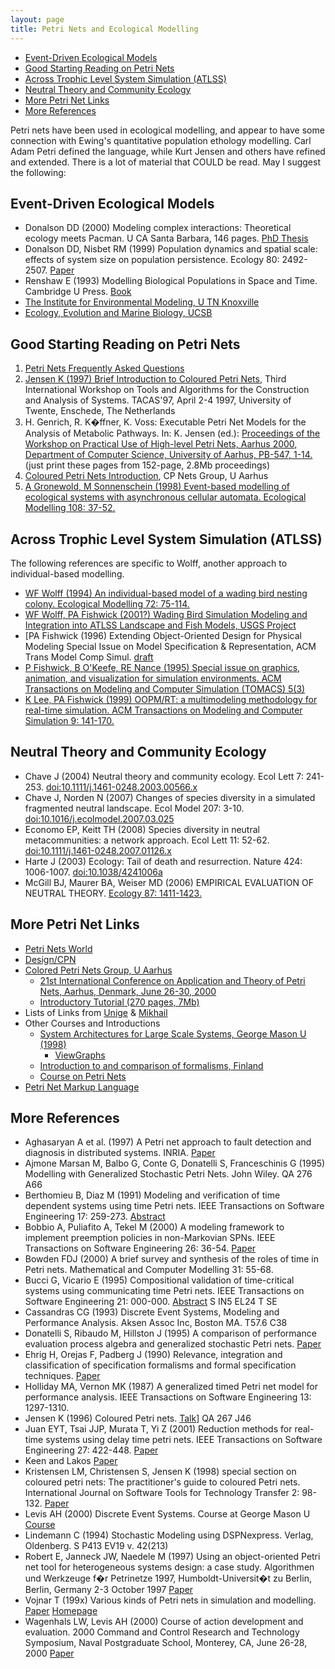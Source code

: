 ```yaml
---
layout: page
title: Petri Nets and Ecological Modelling
---
```


* [Event-Driven Ecological Models](#event-driven-ecological-models)
* [Good Starting Reading on Petri Nets](#good-starting-reading-on-petri-nets)
* [Across Trophic Level System Simulation (ATLSS)](#across-trophic-level-system-simulation-atlss)
* [Neutral Theory and Community Ecology](#neutral-theory-and-community-ecology)
* [More Petri Net Links](#more-petri-net-links)
* [More References](#more-references)

Petri nets have been used in ecological modelling, and appear to have some connection with Ewing's quantitative population ethology modelling. Carl Adam Petri defined the language, while Kurt Jensen and others have refined and extended. There is a lot of material that COULD be read. May I suggest the following:

## Event-Driven Ecological Models

*   Donalson DD (2000) Modeling complex interactions: Theoretical ecology meets Pacman. U CA Santa Barbara, 146 pages. [PhD Thesis](http://proquest.umi.com/pqdweb?did=725888411&sid=4&Fmt=2&clientId=3751&RQT=309&VName=PQD)
*   Donalson DD, Nisbet RM (1999) Population dynamics and spatial scale: effects of system size on population persistence. Ecology 80: 2492-2507. [Paper](http://www.jstor.org/stable/177235)
*   Renshaw E (1993) Modelling Biological Populations in Space and Time. Cambridge U Press. [Book](https://books.google.com/books?id=9iKDQEFM0ScC)
*   [The Institute for Environmental Modeling, U TN Knoxville](http://www.tiem.utk.edu/)
*   [Ecology, Evolution and Marine Biology, UCSB](http://www.lifesci.ucsb.edu/eemb/)

## Good Starting Reading on Petri Nets

1.  [Petri Nets Frequently Asked Questions](http://www.daimi.au.dk/PetriNets/faq/)
2.  [Jensen K (1997) Brief Introduction to Coloured Petri Nets](http://www.daimi.aau.dk/CPnets/intro/brief.html), Third International Workshop on Tools and Algorithms for the Construction and Analysis of Systems. TACAS'97, April 2-4 1997, University of Twente, Enschede, The Netherlands
3.  H. Genrich, R. K�ffner, K. Voss: Executable Petri Net Models for the Analysis of Metabolic Pathways. In: K. Jensen (ed.): [Proceedings of the Workshop on Practical Use of High-level Petri Nets, Aarhus 2000, Department of Computer Science, University of Aarhus, PB-547, 1-14.](http://www.daimi.aau.dk/pn2000/proceedings/) (just print these pages from 152-page, 2.8Mb proceedings)
4.  [Coloured Petri Nets Introduction](http://www.daimi.aau.dk/CPnets/intro/), CP Nets Group, U Aarhus
5.  [A Gronewold, M Sonnenschein (1998) Event-based modelling of ecological systems with asynchronous cellular automata. Ecological Modelling 108: 37-52.](https://doi.org/10.1016/S0304-3800(98)00017-9)

## Across Trophic Level System Simulation (ATLSS)

The following references are specific to Wolff, another approach to individual-based modelling.

*   [WF Wolff (1994) An individual-based model of a wading bird nesting colony. Ecological Modelling 72: 75-114.](https://doi.org/10.1016/0304-3800(94)90146-5)
*   [WF Wolff, PA Fishwick (2001?) Wading Bird Simulation Modeling and Integration into ATLSS Landscape and Fish Models, USGS Project](http://sofia.usgs.gov/projects/atlss/wadingbirdab1.html)
*   [PA Fishwick (1996) Extending Object-Oriented Design for Physical Modeling Special Issue on Model Specification & Representation, ACM Trans Model Comp Simul. [draft](http://citeseer.nj.nec.com/fishwick96extending.html)
*   [P Fishwick, B O'Keefe, RE Nance (1995) Special issue on graphics, animation, and visualization for simulation environments. ACM Transactions on Modeling and Computer Simulation (TOMACS) 5(3)](http://portal.acm.org/toc.cfm?id=217853&type=issue&coll=portal&dl=ACM&CFID=23002394&CFTOKEN=7200347)
*   [K Lee, PA Fishwick (1999) OOPM/RT: a multimodeling methodology for real-time simulation. ACM Transactions on Modeling and Computer Simulation 9: 141-170.](http://doi.acm.org/10.1145/333296.333339)

## Neutral Theory and Community Ecology

*   Chave J (2004) Neutral theory and community ecology. Ecol Lett 7: 241-253. [doi:10.1111/j.1461-0248.2003.00566.x](https://doi.org/10.1111/j.1461-0248.2003.00566.x)
*   Chave J, Norden N (2007) Changes of species diversity in a simulated fragmented neutral landscape. Ecol Model 207: 3-10. [doi:10.1016/j.ecolmodel.2007.03.025](https://doi.org/10.1016/j.ecolmodel.2007.03.025)
*   Economo EP, Keitt TH (2008) Species diversity in neutral metacommunities: a network approach. Ecol Lett 11: 52-62. [doi:10.1111/j.1461-0248.2007.01126.x](https://doi.org/10.1111/j.1461-0248.2007.01126.x)
*   Harte J (2003) Ecology: Tail of death and resurrection. Nature 424: 1006-1007. [doi:10.1038/4241006a](https://doi.org/10.1038/4241006a)
*   McGill BJ, Maurer BA, Weiser MD (2006) EMPIRICAL EVALUATION OF NEUTRAL THEORY. [Ecology 87: 1411-1423.](https://doi.org/10.1890/0012-9658(2006)87[1411:EEONT]2.0.CO;2)

## More Petri Net Links

*   [Petri Nets World](http://www.daimi.au.dk/PetriNets/)
*   [Design/CPN](http://www.daimi.au.dk/designCPN/)
*   [Colored Petri Nets Group, U Aarhus](http://www.daimi.au.dk/CPnets/)
    *   [21st International Conference on Application and Theory of Petri Nets, Aarhus, Denmark, June 26-30, 2000](http://www.daimi.au.dk/pn2000/)
    *   [Introductory Tutorial (270 pages, 7Mb)](pn2000_introtut.pdf)
*   Lists of Links from [Unige](http://cui.unige.ch/eao/www/petri/list.html) & [Mikhail](http://www.cs.wpi.edu/~mikhail/petrinet/)
*   Other Courses and Introductions
    *   [System Architectures for Large Scale Systems, George Mason U (1998)](http://viking.gmu.edu/http/syst511/syl511.htm)
        *   [ViewGraphs](http://viking.gmu.edu/http/syst511/vg511/vg511.htm)
    *   [Introduction to and comparison of formalisms, Finland](http://www.tml.hut.fi/Opinnot/Tik-110.501/1995/intfo.html)
    *   [Course on Petri Nets](http://www.abo.fi/~atorn/Petri/PCont.html)
*   [Petri Net Markup Language](http://www.informatik.hu-berlin.de/top/pnml/)

## More References

*   Aghasaryan A et al. (1997) A Petri net approach to fault detection and diagnosis in distributed systems. INRIA. [Paper](http://citeseer.nj.nec.com/aghasaryan97petri.html)
*   Ajmone Marsan M, Balbo G, Conte G, Donatelli S, Franceschinis G (1995) Modelling with Generalized Stochastic Petri Nets. John Wiley. QA 276 A66
*   Berthomieu B, Diaz M (1991) Modeling and verification of time dependent systems using time Petri nets. IEEE Transactions on Software Engineering 17: 259-273. [Abstract](http://www.informatik.uni-hamburg.de/TGI/pnbib/b/berthomieu_b1.html)
*   Bobbio A, Puliafito A, Tekel M (2000) A modeling framework to implement preemption policies in non-Markovian SPNs. IEEE Transactions on Software Engineering 26: 36-54. [Paper](http://ieeexplore.ieee.org/search97/s97is.vts?Action=Search&SearchPage=VSearch.htm&ResultTemplate=Toc_Result.hts&ViewTemplate=lpdocview.hts&queryText=(isnumber<contains>17880)&collection=jour&SortField=hpag&SortOrder=asc&ResultCount=15)
*   Bowden FDJ (2000) A brief survey and synthesis of the roles of time in Petri nets. Mathematical and Computer Modelling 31: 55-68.
*   Bucci G, Vicario E (1995) Compositional validation of time-critical systems using communicating time Petri nets. IEEE Transactions on Software Engineering 21: 000-000. [Abstract](http://www.computer.org/tse/ts1995/e0969abs.htm) S IN5 EL24 T SE
*   Cassandras CG (1993) Discrete Event Systems, Modeling and Performance Analysis. Aksen Assoc Inc, Boston MA. T57.6 C38
*   Donatelli S, Ribaudo M, Hillston J (1995) A comparison of performance evaluation process algebra and generalized stochastic Petri nets. [Paper](http://citeseer.nj.nec.com/donatelli95comparison.html)
*   Ehrig H, Orejas F, Padberg J (1990) Relevance, integration and classification of specification formalisms and formal specification techniques. [Paper](http://citeseer.nj.nec.com/ehrig99relevance.html)
*   Holliday MA, Vernon MK (1987) A generalized timed Petri net model for performance analysis. IEEE Transactions on Software Engineering 13: 1297-1310.
*   Jensen K (1996) Coloured Petri nets. [Talk](http://www.dc.ufscar.br/~santos/MDS2000-UFSCar-DC/Aula5-RedesdePetri/CPNSlides96.pdf)\] QA 267 J46
*   Juan EYT, Tsai JJP, Murata T, Yi Z (2001) Reduction methods for real-time systems using delay time petri nets. IEEE Transactions on Software Engineering 27: 422-448. [Paper](http://ieeexplore.ieee.org/search97/s97is.vts?Action=Search&SearchPage=VSearch.htm&ResultTemplate=Toc_Result.hts&Filter=fld_sch.hts&ViewTemplate=lpdocview.hts&queryText=(isnumber<contains>19946)&collection=jour&SortField=hpag&SortOrder=asc&ResultCount=15)
*   Keen and Lakos [Paper](http://www.cs.adelaide.edu.au/users/charles/Pubs-by-date.html)
*   Kristensen LM, Christensen S, Jensen K (1998) special section on coloured petri nets: The practitioner's guide to coloured Petri nets. International Journal on Software Tools for Technology Transfer 2: 98-132. [Paper](http://link.springer.de/link/service/journals/10009/bibs/8002002/80020098.htm)
*   Levis AH (2000) Discrete Event Systems. Course at George Mason U [Course](http://viking.gmu.edu/http/ece595/ece595.htm)
*   Lindemann C (1994) Stochastic Modeling using DSPNexpress. Verlag, Oldenberg. S P413 EV19 v. 42(213)
*   Robert E, Janneck JW, Naedele M (1997) Using an object-oriented Petri net tool for heterogeneous systems design: a case study. Algorithmen und Werkzeuge f�r Petrinetze 1997, Humboldt-Universit�t zu Berlin, Berlin, Germany 2-3 October 1997 [Paper](http://ptolemy.eecs.berkeley.edu/~janneck/Publications.html)
*   Vojnar T (199x) Various kinds of Petri nets in simulation and modelling. [Paper](http://citeseer.nj.nec.com/46436.html) [Homepage](http://www.fee.vutbr.cz/~vojnar/)
*   Wagenhals LW, Levis AH (2000) Course of action development and evaluation. 2000 Command and Control Research and Technology Symposium, Naval Postgraduate School, Monterey, CA, June 26-28, 2000 [Paper](http://www.dodccrp.org/2000CCRTS/cd/html/pdf_papers/Track_6/130.pdf)
